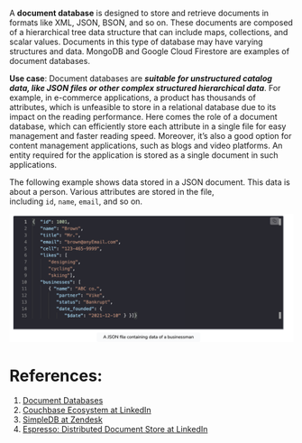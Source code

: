 A **document database** is designed to store and retrieve documents in formats like XML, JSON, BSON, and so on. These documents are composed of a hierarchical tree data structure that can include maps, collections, and scalar values. Documents in this type of database may have varying structures and data. MongoDB and Google Cloud Firestore are examples of document databases.

**Use case**: Document databases are ***suitable for unstructured catalog data, like JSON files or other complex structured hierarchical data***. For example, in e-commerce applications, a product has thousands of attributes, which is unfeasible to store in a relational database due to its impact on the reading performance. Here comes the role of a document database, which can efficiently store each attribute in a single file for easy management and faster reading speed. Moreover, it’s also a good option for content management applications, such as blogs and video platforms. An entity required for the application is stored as a single document in such applications.

The following example shows data stored in a JSON document. This data is about a person. Various attributes are stored in the file, including `id`, `name`, `email`, and so on.

![](../../../../../../_Attachments/Pasted%20image%2020240119185716.png)
# References:

1. [Document Databases](https://msdn.microsoft.com/en-us/magazine/hh547103.aspx)
2. [Couchbase Ecosystem at LinkedIn](https://engineering.linkedin.com/blog/2017/12/couchbase-ecosystem-at-linkedin)
3. [SimpleDB at Zendesk](https://medium.com/zendesk-engineering/resurrecting-amazon-simpledb-9404034ec506)
4. [Espresso: Distributed Document Store at LinkedIn](https://engineering.linkedin.com/espresso/introducing-espresso-linkedins-hot-new-distributed-document-store)